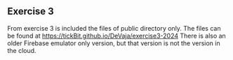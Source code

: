## Exercise 3

From exercise 3 is included the files of public directory only. The files can be found at https://tickBit.github.io/DeVaja/exercise3-2024 There is also an older Firebase emulator only version, but that version is not the version in the cloud.